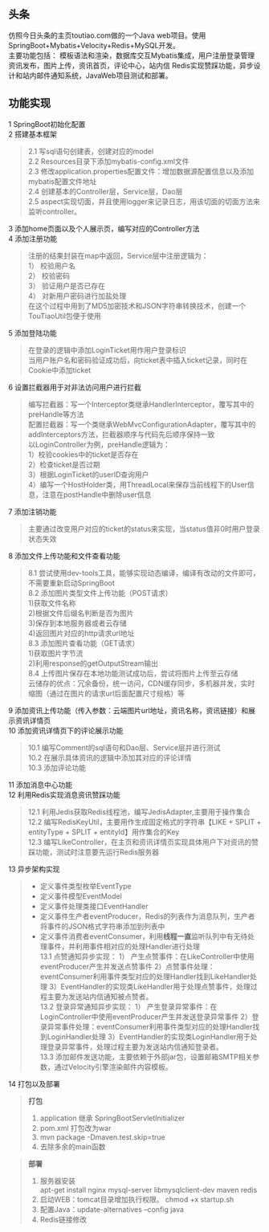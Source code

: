 ## 头条
仿照今日头条的主页toutiao.com做的一个Java web项目。使用SpringBoot+Mybatis+Velocity+Redis+MySQL开发。     
主要功能包括： 模板语法和渲染，数据库交互Mybatis集成，用户注册登录管理 资讯发布，图片上传，资讯首页，评论中心，站内信 Redis实现赞踩功能，异步设计和站内邮件通知系统，JavaWeb项目测试和部署。   
## 功能实现        
1 SpringBoot初始化配置             
2 搭建基本框架
>      
> 2.1 写sql语句创建表，创建对应的model     
> 2.2 Resources目录下添加mybatis-config.xml文件   
> 2.3 修改application.properties配置文件：增加数据源配置信息以及添加mybatis配置文件地址    
> 2.4 创建基本的Controller层，Service层，Dao层       
> 2.5 aspect实现切面，并且使用logger来记录日志，用该切面的切面方法来监听controller。
    
3 添加home页面以及个人展示页，编写对应的Controller方法  
4  添加注册功能   
>注册的结果封装在map中返回，Service层中注册逻辑为：  
>1） 校验用户名   
>2） 校验密码  
>3） 验证用户是否已存在   
>4） 对新用户密码进行加盐处理   
>在这个过程中用到了MD5加密技术和JSON字符串转换技术，创建一个TouTiaoUtil包便于使用   

5 添加登陆功能
> 在登录的逻辑中添加LoginTicket用作用户登录标识   
> 当用户账户名和密码验证成功后，向ticket表中插入ticket记录，同时在Cookie中添加ticket

6 设置拦截器用于对非法访问用户进行拦截
> 编写拦截器：写一个Interceptor类继承HandlerInterceptor，覆写其中的preHandle等方法  
> 配置拦截器：写一个类继承WebMvcConfigurationAdapter，覆写其中的addInterceptors方法，拦截器顺序与代码先后顺序保持一致    
> 以LoginController为例，preHandle逻辑为：   
> 1）校验cookies中的ticket是否存在   
> 2）检查ticket是否过期   
> 3）根据LoginTicket的userID查询用户  
> 4）编写一个HostHolder类，用ThreadLocal来保存当前线程下的User信息，注意在postHandle中删除user信息  

7 添加注销功能   
>主要通过改变用户对应的ticket的status来实现，当status值非0时用户登录状态失效   

8 添加文件上传功能和文件查看功能
>8.1 尝试使用dev-tools工具，能够实现动态编译，编译有改动的文件即可，不需要重新启动SpringBoot   
>8.2 添加图片类型文件上传功能（POST请求）   
>1)获取文件名称  
>2)根据文件后缀名判断是否为图片   
>3)保存到本地服务器或者云存储   
>4)返回图片对应的http请求url地址    
>8.3 添加图片查看功能（GET请求）  
>1)获取图片字节流   
>2)利用response的getOutputStream输出   
>8.4 上传图片保存在本地功能测试成功后，尝试将图片上传至云存储  
>云储存的优点：冗余备份，统一访问，CDN缓存同步，多机器并发，实时缩图（通过在图片的请求url后面配置尺寸规格）等    

  
9 添加资讯上传功能（传入参数：云端图片url地址，资讯名称，资讯链接）和展示资讯详情页   
10 添加资讯详情页下的评论展示功能   
>10.1 编写Comment的sql语句和Dao层、Service层并进行测试   
>10.2 在展示具体资讯的逻辑中添加其对应的评论详情   
>10.3 添加评论功能    
      
11 添加消息中心功能     
12 利用Redis实现消息资讯赞踩功能   
>12.1 利用Jedis获取Redis线程池，编写JedisAdapter,主要用于操作集合    
>12.2 编写RedisKeyUtil，主要用作生成固定格式的字符串【LIKE + SPLIT + entityType + SPLIT + entityId】用作集合的Key   
>12.3 编写LikeController，在主页和资讯详情页实现具体用户下对资讯的赞踩功能，测试时注意要先运行Redis服务器  

13 异步架构实现
>* 定义事件类型枚举EventType   
>* 定义事件模型EventModel     
>* 定义事件处理类接口EventHandler        
>* 定义事件生产者eventProducer，Redis的列表作为消息队列，生产者将事件的JSON格式字符串添加到列表中   
>* 定义事件消费者eventConsumer，利用**线程一直**监听队列中有无待处理事件，并利用事件相对应的处理Handler进行处理   
>13.1 点赞通知异步实现： 1） 产生点赞事件：在LikeController中使用eventProducer产生并发送点赞事件 2）点赞事件处理：eventConsumer利用事件类型对应的处理Handler找到LikeHandler处理 3）EventHandler的实现类LikeHandler用于处理点赞事件，处理过程主要为发送站内信通知被点赞者。      
>13.2 登录异常通知异步实现： 1） 产生登录异常事件：在LoginController中使用eventProducer产生并发送登录异常事件 2）登录异常事件处理：eventConsumer利用事件类型对应的处理Handler找到LoginHandler处理 3）EventHandler的实现类LoginHandler用于处理登录异常事件，处理过程主要为发送站内信通知登录者。    
>13.3 添加邮件发送功能，主要依赖于外部jar包，设置邮箱SMTP相关参数，通过Velocity引擎渲染邮件内容模板。      

14 打包以及部署
> **打包**   
> 1. application 继承 SpringBootServletInitializer  
>2. pom.xml 打包改为war   
>3. mvn package -Dmaven.test.skip=true   
>4. 去除多余的main函数 
    
>  **部署**     
>  1. 服务器安装   
apt-get install nginx mysql-server libmysqlclient-dev maven redis      
>  2. 启动WEB：tomcat目录增加执行权限。 chmod +x startup.sh  
> 3. 配置Java：update-alternatives –config java   
> 4. Redis链接修改
  
     

 
       
